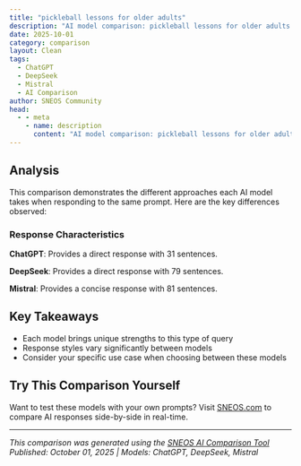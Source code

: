```yaml
---
title: "pickleball lessons for older adults"
description: "AI model comparison: pickleball lessons for older adults..."
date: 2025-10-01
category: comparison
layout: Clean
tags:
  - ChatGPT
  - DeepSeek
  - Mistral
  - AI Comparison
author: SNEOS Community
head:
  - - meta
    - name: description
      content: "AI model comparison: pickleball lessons for older adults..."
---
```


<ChatComparison
  title="pickleball lessons for older adults"
  prompt="pickleball lessons for older adults"
  :responses='{"ChatGPT": "Certainly! Pickleball is a great low-impact sport that\u2019s perfect for older adults because it\u2019s easy on the joints and provides good social interaction and physical exercise. Here are some tips and resources for finding or organizing pickleball lessons for older adults:\n\n### Finding Pickleball Lessons for Older Adults:\n\n1. **Local Community Centers or Senior Centers**\n - Many community and senior centers offer pickleball classes tailored to older adults.\n - Check their websites or call to ask about schedules and registration.\n\n2. **Pickleball Clubs and Associations**\n - Local pickleball clubs often host beginner-friendly lessons or clinics.\n - The USA Pickleball Association (USAPA) website has a \u201CFind a Court\u201D or \u201CFind a League\u201D tool that can direct you to nearby clubs and lessons.\n - Website: [usapickleball.org](https://usapickleball.org/)\n\n3. **Recreational Parks and Facilities**\n - Many parks with pickleball courts offer lessons or can connect you with local instructors.\n - Some may offer group lessons or private coaching focused on older adults\u2019 needs.\n\n4. **Online Platforms and Virtual Lessons**\n - For those who prefer learning at home or in small groups, consider online lessons via YouTube or paid classes on platforms such as Udemy or PlayYourCourt.\n - Some instructors specialize in senior-friendly lessons.\n\n### What to Look For in Pickleball Lessons for Older Adults:\n- Emphasis on safety, injury prevention, and proper warm-up.\n- Instruction on basic skills: serving, volleying, dinking, and court positioning.\n- Modified drills that focus on balance and coordination.\n- Social and fun atmosphere, encouraging light, friendly competition.\n\n### Sample Curriculum Overview:\n- Introduction to Pickleball rules and scoring.\n- Basic paddle grip and stance.\n- Serving techniques.\n- Forehand and backhand groundstrokes.\n- Dinking and volley techniques near the net.\n- Movement and footwork drills.\n- Game play and sportsmanship.\n\n### Additional Tips:\n- Ensure participants wear proper footwear with good support.\n- Encourage hydration and taking breaks.\n- Start with shorter sessions and gradually increase duration and intensity.\n\nIf you want, I can help you find specific instructors or lesson providers in your area\u2014just let me know your location!", "DeepSeek": "Of course! Pickleball is an absolutely fantastic sport for older adults. It\u0027s social, low-impact, easier on the joints than tennis, and provides great exercise for balance, coordination, and cardiovascular health.\n\nHere is a comprehensive guide to finding and succeeding with pickleball lessons for older adults.\n\n### Why Pickleball is Perfect for Older Adults\n\n* **Low-Impact:** The court is small, and the game is less about power and more about strategy and placement.\n* **Social:** It\u0027s inherently a community sport, often played as doubles, which reduces the amount of court to cover and encourages conversation.\n* **Accessible:** The rules are simpler to pick up than tennis, and the paddle is easier to handle than a tennis racket for many.\n* **Great Exercise:** It improves hand-eye coordination, balance, and provides a good cardio workout without excessive strain.\n\n---\n\n### Where to Find Pickleball Lessons for Older Adults\n\n#### 1. Local Parks and Recreation Departments\nThis is the **#1 place to start**. Most cities and towns have recognized the pickleball boom and offer affordable, beginner-friendly classes specifically for older adults (often listed under \u0022Active Older Adults\u0022 or \u002255\u002B\u0022 programs).\n\n* **What to look for:** \u0022Beginner Pickleball,\u0022 \u0022Pickleball 101,\u0022 \u0022Senior Pickleball Clinics.\u0022\n\n#### 2. YMCA / YWCA or Community Centers\nThese organizations are pillars of community health and almost always have pickleball programs. They are known for being welcoming and inclusive environments.\n\n#### 3. Senior Centers\nMany senior centers have built pickleball into their weekly activity schedules, often starting with introductory lessons to get everyone comfortable.\n\n#### 4. Pickleball-Specific Facilities \u0026 Clubs\nAs the sport grows, dedicated indoor and outdoor pickleball facilities are popping up everywhere. These often have the most experienced instructors and a wide range of clinic levels.\n\n* **What to look for:** \u0022Drills \u0026 Skills\u0022 sessions or \u0022Beginner Bootcamps.\u0022\n\n#### 5. Local Tennis Clubs or Courts\nMany tennis clubs have converted courts or added pickleball lines. They frequently offer lessons to tap into the new market.\n\n#### 6. Online Search and Apps\n* **Search Google or Facebook:** Try \u0022pickleball lessons for seniors near me\u0022 or \u0022[Your City Name] pickleball.\u0022\n* **Apps:** Use apps like **PicklePlay** or **Places2Play** (from USA Pickleball) to find nearby courts and see if they have organized play or lessons.\n\n---\n\n### What to Look for in a Good Lesson for Beginners\n\nWhen you\u0027re evaluating a lesson or clinic, look for these key features:\n\n* **Beginner-Focused:** The class should be specifically for people who have never played or are very new. You don\u0027t want to be thrown in with experienced players.\n* **Small Class Size:** A good student-to-instructor ratio (e.g., 8:1 or lower) ensures you get personal attention.\n* **Focus on Fundamentals:** The lesson should cover:\n * **Basic Rules \u0026 Scoring:** How to start a game, how to keep score (it can be confusing at first!).\n * **Ready Position \u0026 Footwork:** How to stand and move efficiently on the court.\n * **The 4 Basic Shots:** **Dink, Groundstroke, Volley, and Serve.**\n * **Safety:** Proper warm-up, cool-down, and how to move without risking a fall.\n* **A Patient and Encouraging Instructor:** The vibe should be fun and supportive, not intense and competitive.\n* **Equipment Provided:** Many beginner lessons provide paddles and balls, so you can try before you invest in your own gear.\n\n---\n\n### What to Bring to Your First Lesson\n\n1. **Comfortable Athletic Clothes:** Wear what you\u0027d wear for a brisk walk or light gym workout.\n2. **Proper Shoes:** This is **critical for safety**. **Do not wear running shoes.** Running shoes are designed for forward motion and have outsoles that can grip and cause you to trip. Wear **court shoes** (tennis, volleyball, or pickleball shoes) that are designed for lateral (side-to-side) movement.\n3. **Water Bottle:** Stay hydrated!\n4. **A Positive Attitude:** Everyone was a beginner once. Be ready to laugh, learn, and maybe miss a few shots.\n\n### Tips for Success as an Older Adult Beginner\n\n* **Start Slow:** Your first few times, focus on getting the feel of the paddle and ball. Don\u0027t worry about winning.\n* **Listen to Your Body:** The \u0022pickleball scramble\u0022 can be addictive, but know your limits. If something hurts, take a break.\n* **The Kitchen Line is Your Friend:** The non-volley zone (the \u0022kitchen\u0022) is where a lot of the strategic, soft game happens. Learning to dink effectively is easier on the body than always playing power tennis from the baseline.\n* **Focus on Placement, Not Power:** A well-placed soft shot is often more effective and sustainable than trying to smash the ball every time.\n* **It\u0027s a Social Game:** Talk to your partner and even your opponents. The social connection is a huge part of the fun and will keep you coming back.\n\n### Sample \u0022First Lesson\u0022 Curriculum (So You Know What to Expect)\n\n1. **Welcome \u0026 Warm-up (10 mins):** Light jogging or walking, arm circles, gentle stretching.\n2. **Grip \u0026 Ready Position (10 mins):** How to hold the paddle and how to stand to be ready for the ball.\n3. **Dinking (15 mins):** The soft shot back and forth across the net. This is the heart of pickleball!\n4. **Groundstrokes \u0026 Serving (15 mins):** Hitting the ball after it bounces, and how to start a point.\n5. **Simple Drills \u0026 Mini-Games (15 mins):** Putting the skills together in a fun, low-pressure way.\n6. **Cool-down \u0026 Q\u0026A (5 mins):** Stretching and asking the instructor questions.\n\n---\n\n### Final Encouragement\n\nDon\u0027t be intimidated! The pickleball community is famously welcoming, especially to new players of all ages. Taking that first step to sign up for a lesson is the hardest part. You\u0027ll likely find a new hobby that keeps you active, engaged, and connected with a wonderful community.\n\n**Go for it! You\u0027ve got this.**", "Mistral": "Pickleball is a fantastic sport for older adults as it offers a great way to stay active, socialize, and have fun. Here are some structured lesson plans and tips tailored for older adults:\n\n### Lesson 1: Introduction to Pickleball\n**Objective:** Familiarize participants with the basics of pickleball.\n\n**Activities:**\n1. **Warm-Up:**\n - Light stretching and walking around the court.\n - Gentle arm swings and leg stretches.\n\n2. **Equipment Introduction:**\n - Explain the paddle, ball, and court layout.\n - Demonstrate the non-volley zone (NVZ) and its importance.\n\n3. **Basic Rules:**\n - Explain the scoring system.\n - Discuss the serve and return rules.\n - Introduce the double bounce rule.\n\n4. **Basic Strokes:**\n - Demonstrate and practice the forehand and backhand groundstrokes.\n - Practice the serve and return of serve.\n\n5. **Cool Down:**\n - Light stretching and relaxation exercises.\n\n### Lesson 2: Building Skills\n**Objective:** Improve basic strokes and introduce volleys.\n\n**Activities:**\n1. **Warm-Up:**\n - Light jogging and dynamic stretches.\n\n2. **Groundstrokes Practice:**\n - Focus on proper technique for forehand and backhand.\n - Practice hitting the ball to different parts of the court.\n\n3. **Volleys:**\n - Introduce the concept of volleys.\n - Practice volleying from the NVZ.\n\n4. **Drills:**\n - Partner drills to practice groundstrokes and volleys.\n - Simple rally games to improve consistency.\n\n5. **Cool Down:**\n - Light stretching and relaxation exercises.\n\n### Lesson 3: Strategy and Positioning\n**Objective:** Introduce basic strategies and court positioning.\n\n**Activities:**\n1. **Warm-Up:**\n - Light jogging and dynamic stretches.\n\n2. **Strategy Discussion:**\n - Explain the importance of getting to the NVZ.\n - Discuss basic doubles strategies (e.g., one up, one back).\n\n3. **Positioning Drills:**\n - Practice moving to the NVZ after the return of serve.\n - Practice positioning for doubles play.\n\n4. **Game Play:**\n - Short games to practice strategies and positioning.\n - Focus on communication and teamwork.\n\n5. **Cool Down:**\n - Light stretching and relaxation exercises.\n\n### Lesson 4: Advanced Techniques\n**Objective:** Introduce more advanced techniques and strategies.\n\n**Activities:**\n1. **Warm-Up:**\n - Light jogging and dynamic stretches.\n\n2. **Advanced Strokes:**\n - Introduce the overhead smash and drop shot.\n - Practice these strokes in controlled drills.\n\n3. **Advanced Strategies:**\n - Discuss more advanced doubles strategies (e.g., stacking).\n - Practice these strategies in game situations.\n\n4. **Game Play:**\n - Full games to practice all skills and strategies.\n - Focus on applying new techniques in game situations.\n\n5. **Cool Down:**\n - Light stretching and relaxation exercises.\n\n### Tips for Older Adults:\n1. **Safety First:**\n - Ensure participants are medically cleared for physical activity.\n - Encourage hydration and breaks as needed.\n\n2. **Pacing:**\n - Adjust the intensity of drills and games to suit the fitness level of participants.\n - Allow for longer rest periods between activities.\n\n3. **Communication:**\n - Encourage open communication and teamwork.\n - Foster a supportive and inclusive environment.\n\n4. **Adaptations:**\n - Modify rules or equipment if necessary (e.g., using lighter balls or shorter games).\n - Adapt drills to accommodate any physical limitations.\n\n5. **Fun and Enjoyment:**\n - Emphasize the social and fun aspects of the game.\n - Incorporate friendly competition and rewards for participation.\n\nBy following these structured lessons and tips, older adults can enjoy pickleball while improving their skills and staying active."}' 
  published-date="17:42"
/>

## Analysis

This comparison demonstrates the different approaches each AI model takes when responding to the same prompt. Here are the key differences observed:

### Response Characteristics

**ChatGPT**: Provides a direct response with 31 sentences. 

**DeepSeek**: Provides a direct response with 79 sentences. 

**Mistral**: Provides a concise response with 81 sentences. 

## Key Takeaways

- Each model brings unique strengths to this type of query
- Response styles vary significantly between models
- Consider your specific use case when choosing between these models

## Try This Comparison Yourself

Want to test these models with your own prompts? Visit [SNEOS.com](https://sneos.com) to compare AI responses side-by-side in real-time.

---

*This comparison was generated using the [SNEOS AI Comparison Tool](https://sneos.com)*
*Published: October 01, 2025 | Models: ChatGPT, DeepSeek, Mistral*

